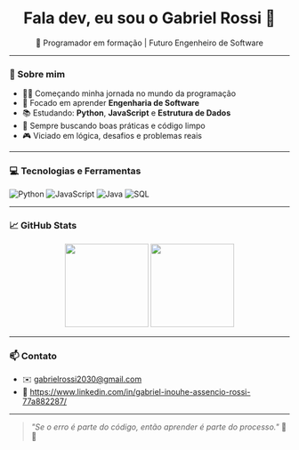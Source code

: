 <!-- README estilizado pro perfil GitHub -->

<h1 align="center">Fala dev, eu sou o Gabriel Rossi 👾</h1>

<p align="center">
  🚀 Programador em formação | Futuro Engenheiro de Software
</p>

---

### 🧠 Sobre mim

- 👨‍💻 Começando minha jornada no mundo da programação
- 🎯 Focado em aprender **Engenharia de Software**
- 📚 Estudando: **Python**, **JavaScript** e **Estrutura de Dados**
- 🌱 Sempre buscando boas práticas e código limpo
- 🎮 Viciado em lógica, desafios e problemas reais

---

### 💻 Tecnologias e Ferramentas

![Python](https://img.shields.io/badge/Python-3776AB?style=for-the-badge&logo=python&logoColor=white)
![JavaScript](https://img.shields.io/badge/JavaScript-F7DF1E?style=for-the-badge&logo=javascript&logoColor=black)
![Java](https://img.shields.io/badge/Java-ED8B00?style=for-the-badge&logo=openjdk&logoColor=white)
![SQL](https://img.shields.io/badge/SQL-4479A1?style=for-the-badge&logo=postgresql&logoColor=white)

---

### 📈 GitHub Stats

<p align="center">
  <img height="150em" src="https://github-readme-stats.vercel.app/api?username=gabrielrossii&show_icons=true&theme=radical"/>
  <img height="150em" src="https://github-readme-stats.vercel.app/api/top-langs/?username=gabrielrossii&layout=compact&theme=radical"/>
</p>

---

### 📫 Contato

- ✉️ gabrielrossi2030@gmail.com
- 💼 https://www.linkedin.com/in/gabriel-inouhe-assencio-rossi-77a882287/

---

> _"Se o erro é parte do código, então aprender é parte do processo."_ 🧠🔥  
